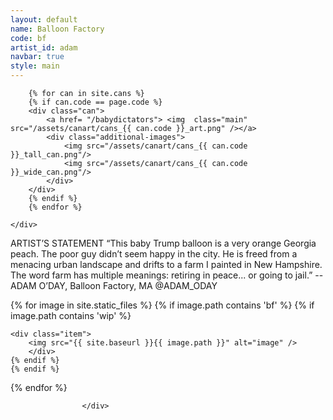 ```yaml
---
layout: default
name: Balloon Factory
code: bf
artist_id: adam
navbar: true
style: main
---
```


<div class="can-gallery d-md-flex d-none">
    <div class="can-list">

        {% for can in site.cans %}
        {% if can.code == page.code %}
        <div class="can">
            <a href= "/babydictators"> <img  class="main" src="/assets/canart/cans_{{ can.code }}_art.png" /></a>
            <div class="additional-images">
                <img src="/assets/canart/cans_{{ can.code }}_tall_can.png"/>
                <img src="/assets/canart/cans_{{ can.code }}_wide_can.png"/>
            </div>
        </div>
        {% endif %}
        {% endfor %}    

    </div>
</div>

<div class="col-md-6 offset-md-3">
ARTIST’S STATEMENT
“This baby Trump balloon is a very orange Georgia peach. The poor guy didn’t seem happy in the city. He is freed from a menacing urban landscape and drifts to a farm I painted in New Hampshire. The word farm has multiple meanings: retiring in peace... or going to jail.”
--ADAM O’DAY, Balloon Factory, MA
@ADAM_ODAY
</div>
<div class="col-md-10 offset-md-1">
<div class="wip-flex-list">



{% for image in site.static_files %}
    {% if image.path contains 'bf' %}
    {% if image.path contains 'wip' %}

    <div class="item">
        <img src="{{ site.baseurl }}{{ image.path }}" alt="image" />
        </div>
    {% endif %}
    {% endif %}
{% endfor %}

                    </div>
<!-- 

                                        {% for artist in site.data.artists %}
                            {% if artist.shortname == "adam" %}

                    <div class="artist item">
                    <a href="{{ artist.link }}" >
                        <img class="artist-img" src="{{ artist.headshot }}" /><span class="desc"><span class="name">{{artist.name}}</span></span>
                    </a></div>
                    {% endif %}
                    {% endfor %} -->



</div>